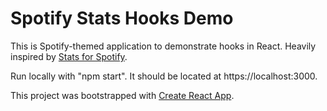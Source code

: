 # Spotify Stats Hooks Demo

This is Spotify-themed application to demonstrate hooks in React. Heavily inspired by [Stats for Spotify](https://www.statsforspotify.com/).

Run locally with "npm start". It should be located at https://localhost:3000.

This project was bootstrapped with [Create React App](https://github.com/facebook/create-react-app).
